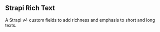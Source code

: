 ## Strapi Rich Text

A Strapi v4 custom fields to add richness and emphasis to short and long texts.
